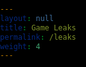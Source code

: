 ```yaml
---
layout: null
title: Game Leaks
permalink: /leaks
weight: 4
---
```


<link rel="shortcut icon" type="image/x-icon" href="{{ "/image/favicon.ico" | prepend: site.baseurl }}" >

<style>
body, html {
  margin: 0;
  padding: 0;
  overflow: hidden; /* Hide scrollbars to ensure fullscreen video */
  height: 100%;
  width: 100%;
  background: black;
}

#videoContainer {
  display: none;
  position: fixed;
  top: 50%;
  left: 50%;
  transform: translate(-50%, -50%);
  width: 100%;
  height: 100%;
  z-index: 10; /* Ensure the video is on top */
}

#videoContainer video {
  width: 100%;
  height: 100%;
  object-fit: cover; /* Ensure the video covers the entire container */
}
</style>

<div id="videoContainer">
  <video id="surpriseVideo" src="/sounds/Never.mp4"></video>
</div>

<script>
  function playVideo() {
    var videoContainer = document.getElementById("videoContainer");
    var video = document.getElementById("surpriseVideo");

    // Display the video container
    videoContainer.style.display = "block";

    // Request full screen
    if (videoContainer.requestFullscreen) {
      videoContainer.requestFullscreen();
    } else if (videoContainer.mozRequestFullScreen) { /* Firefox */
      videoContainer.mozRequestFullScreen();
    } else if (videoContainer.webkitRequestFullscreen) { /* Chrome, Safari & Opera */
      videoContainer.webkitRequestFullscreen();
    } else if (videoContainer.msRequestFullscreen) { /* IE/Edge */
      videoContainer.msRequestFullscreen();
    }

    // Play the video
    video.play();

    // Refresh the page when the video ends
    video.addEventListener('ended', function() {
      location.reload();
    });
  }

  document.addEventListener("DOMContentLoaded", function() {
    // Create a button to trigger video playback
    var playButton = document.createElement("button");
    playButton.style.position = "fixed";
    playButton.style.top = "50%";
    playButton.style.left = "50%";
    playButton.style.transform = "translate(-50%, -50%)";
    playButton.style.padding = "20px";
    playButton.style.fontSize = "20px";
    playButton.style.cursor = "pointer";
    playButton.style.display = "none"; // Hide the button initially
    playButton.textContent = "Click to play video";
    playButton.onclick = function() {
      playVideo();
      playButton.style.display = "none"; // Hide the button after clicking
    };

    document.body.appendChild(playButton);

    // Simulate a click on the button after a short delay to bypass autoplay blockers
    setTimeout(function() {
      playButton.click();
    }, 5); // Adjust the delay if needed
  });

  // Disable right-click context menu
  document.addEventListener('contextmenu', function(e) {
    e.preventDefault();
  });
</script>
